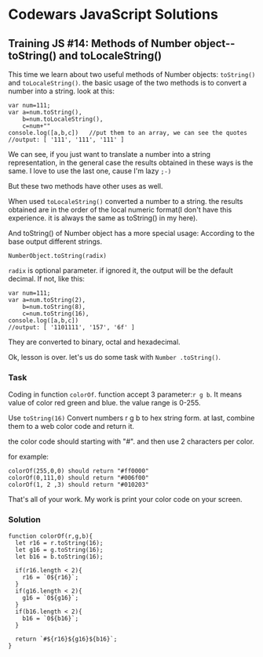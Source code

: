# Codewars JavaScript Solutions

## Training JS #14: Methods of Number object--toString() and toLocaleString()

This time we learn about two useful methods of Number objects: `toString()` and `toLocaleString()`. the basic usage of the two methods is to convert a number into a string. look at this:

```
var num=111;
var a=num.toString(),
    b=num.toLocaleString(),
    c=num+""
console.log([a,b,c])   //put them to an array, we can see the quotes
//output: [ '111', '111', '111' ]
```

We can see, if you just want to translate a number into a string representation, in the general case the results obtained in these ways is the same. I love to use the last one, cause I'm lazy `;-)`

But these two methods have other uses as well.

When used `toLocaleString()` converted a number to a string. the results obtained are in the order of the local numeric format(I don't have this experience. it is always the same as toString() in my here).

And toString() of Number object has a more special usage: According to the base output different strings.

```
NumberObject.toString(radix)
```

`radix` is optional parameter. if ignored it, the output will be the default decimal. If not, like this:

```
var num=111;
var a=num.toString(2),
    b=num.toString(8),
    c=num.toString(16),
console.log([a,b,c])
//output: [ '1101111', '157', '6f' ]
```

They are converted to binary, octal and hexadecimal.

Ok, lesson is over. let's us do some task with `Number .toString()`.

### Task

Coding in function `colorOf`. function accept 3 parameter:`r g b`. It means value of color red green and blue. the value range is 0-255.

Use `toString(16)` Convert numbers r g b to hex string form. at last, combine them to a web color code and return it.

the color code should starting with "#". and then use 2 characters per color.

for example:

```
colorOf(255,0,0) should return "#ff0000"
colorOf(0,111,0) should return "#006f00"
colorOf(1, 2 ,3) should return "#010203"
```

That's all of your work. My work is print your color code on your screen.

### Solution

```
function colorOf(r,g,b){
  let r16 = r.toString(16);
  let g16 = g.toString(16);
  let b16 = b.toString(16);

  if(r16.length < 2){
    r16 = `0${r16}`;
  }
  if(g16.length < 2){
    g16 = `0${g16}`;
  }
  if(b16.length < 2){
    b16 = `0${b16}`;
  }

  return `#${r16}${g16}${b16}`;
}
```
